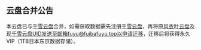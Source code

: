 ## 云盘合并公告
本云盘已与[千雪云盘](https://yp.cqzhx.top)合并，如需获取数据需先注册[千雪云盘](https://yp.cqzhx.top)，再将原[风衣叶云盘](https://drive.fuibafuyu.top)及现[千雪云盘](https://yp.cqzhx.top)UID发送至邮箱fuyu@fuibafuyu.top以申请迁移，迁移后将获得永久VIP（1TB日本东京数据存储）。